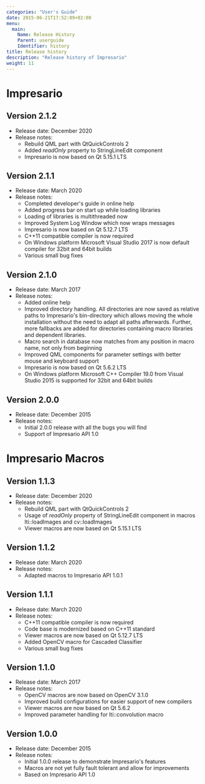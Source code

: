 ```yaml
---
categories: "User's Guide"
date: 2015-06-21T17:52:09+02:00
menu:
  main:
    Name: Release History
    Parent: userguide
    Identifier: history
title: Release history
description: "Release history of Impresario"
weight: 11
---
```


# Impresario

## Version 2.1.2
* Release date: December 2020
* Release notes:
  - Rebuild QML part with QtQuickControls 2
  - Added *readOnly* property to StringLineEdit component
  - Impresario is now based on Qt 5.15.1 LTS
  
## Version 2.1.1
* Release date: March 2020
* Release notes:
  - Completed developer's guide in online help
  - Added progress bar on start up while loading libraries
  - Loading of libraries is multithreaded now
  - Improved System Log Window which now wraps messages
  - Impresario is now based on Qt 5.12.7 LTS 
  - C++11 compatible compiler is now required
  - On Windows platform Microsoft Visual Studio 2017 is now default compiler for 32bit and 64bit builds
  - Various small bug fixes

## Version 2.1.0
* Release date: March 2017
* Release notes:
  - Added online help
  - Improved directory handling. All directories are now saved as
    relative paths to Impresario's bin-directory which allows moving
    the whole installation without the need to adapt all paths afterwards. Further, more
    fallbacks are added for directories containing macro libraries and dependent libraries.
  - Macro search in database now matches from any position in macro name, not only from beginning
  - Improved QML components for parameter settings with better mouse and keyboard support
  - Impresario is now based on Qt 5.6.2 LTS
  - On Windows platform Microsoft C++ Compiler 19.0 from Visual Studio 2015 is supported for 32bit and 64bit builds

## Version 2.0.0
* Release date: December 2015
* Release notes:
  - Initial 2.0.0 release with all the bugs you will find
  - Support of Impresario API 1.0
    
# Impresario Macros

## Version 1.1.3
* Release date: December 2020
* Release notes:
  - Rebuild QML part with QtQuickControls 2
  - Usage of *readOnly* property of StringLineEdit component in macros lti::loadImages and cv::loadImages
  - Viewer macros are now based on Qt 5.15.1 LTS

## Version 1.1.2
* Release date: March 2020
* Release notes:
  - Adapted macros to Impresario API 1.0.1

## Version 1.1.1
* Release date: March 2020
* Release notes:
  - C++11 compatible compiler is now required
  - Code base is modernized based on C++11 standard
  - Viewer macros are now based on Qt 5.12.7 LTS
  - Added OpenCV macro for Cascaded Classifier
  - Various small bug fixes

## Version 1.1.0
* Release date: March 2017
* Release notes:
  - OpenCV macros are now based on OpenCV 3.1.0
  - Improved build configurations for easier support of new compilers
  - Viewer macros are now based on Qt 5.6.2
  - Improved parameter handling for lti::convolution macro

## Version 1.0.0
* Release date: December 2015
* Release notes:
  - Initial 1.0.0 release to demonstrate Impresario's features
  - Macros are not yet fully fault tolerant and allow for improvements
  - Based on Impresario API 1.0
  
  